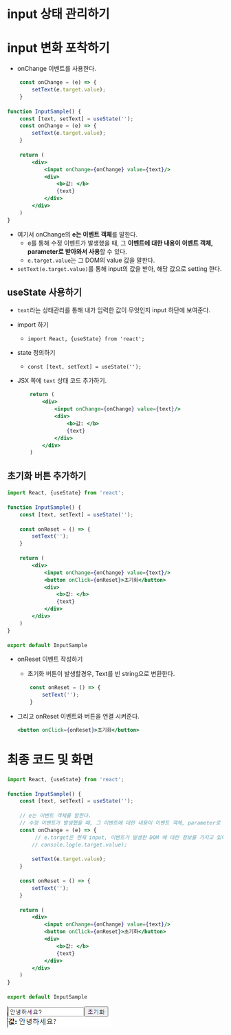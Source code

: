 # input 상태 관리하기

# input 변화 포착하기

- onChange 이벤트를 사용한다.

```jsx
    const onChange = (e) => {
        setText(e.target.value);
    }

function InputSample() {
    const [text, setText] = useState(''); 
    const onChange = (e) => {
        setText(e.target.value);
    }

    return (
        <div>
            <input onChange={onChange} value={text}/>
            <div>
                <b>값: </b>
                {text}
            </div>
        </div>
    )
}
```

- 여기서 onChange의 **e는 이벤트 객체**를 말한다.
    - e를 통해 수정 이벤트가 발생했을 때, 그 **이벤트에 대한 내용이 이벤트 객체, parameter로 받아와서 사용**할 수 있다.
    - `e.target.value`는 그 DOM의 value 값을 말한다.
- `setText(e.target.value)`를 통해 input의 값을 받아, 해당 값으로 setting 한다.

## useState 사용하기

- `text`라는 상태관리를 통해 내가 입력한 값이 무엇인지 input 하단에 보여준다.
- import 하기
    - `import React, {useState} from 'react';`
- state 정의하기
    - `const [text, setText] = useState('');`
- JSX 쪽에 `text` 상태 코드 추가하기.

    ```jsx
        return (
            <div>
                <input onChange={onChange} value={text}/>
                <div>
                    <b>값: </b>
                    {text}
                </div>
            </div>
        )
    ```

## 초기화 버튼 추가하기

```jsx
import React, {useState} from 'react';

function InputSample() {
    const [text, setText] = useState('');

    const onReset = () => {
        setText('');
    }

    return (
        <div>
            <input onChange={onChange} value={text}/>
            <button onClick={onReset}>초기화</button>
            <div>
                <b>값: </b>
                {text}
            </div>
        </div>
    )
}

export default InputSample
```

- onReset 이벤트 작성하기
    - 초기화 버튼이 발생할경우, Text를 빈 string으로 변환한다.

    ```jsx
        const onReset = () => {
            setText('');
        }
    ```

- 그리고 onReset 이벤트와 버튼을 연결 시켜준다.

    ```jsx
    <button onClick={onReset}>초기화</button>
    ```

# 최종 코드 및 화면

```jsx
import React, {useState} from 'react';

function InputSample() {
    const [text, setText] = useState('');

    // e는 이벤트 객체를 말한다.
    // 수정 이벤트가 발생했을 때, 그 이벤트에 대한 내용이 이벤트 객체, parameter로 받아와서 사용할 수 있다. 
    const onChange = (e) => {
         // e.target은 현재 input, 이벤트가 발생한 DOM 에 대한 정보를 가지고 있다. 
        // console.log(e.target.value);

        setText(e.target.value);
    }

    const onReset = () => {
        setText('');
    }

    return (
        <div>
            <input onChange={onChange} value={text}/>
            <button onClick={onReset}>초기화</button>
            <div>
                <b>값: </b>
                {text}
            </div>
        </div>
    )
}

export default InputSample
```

![](input/Untitled.png)